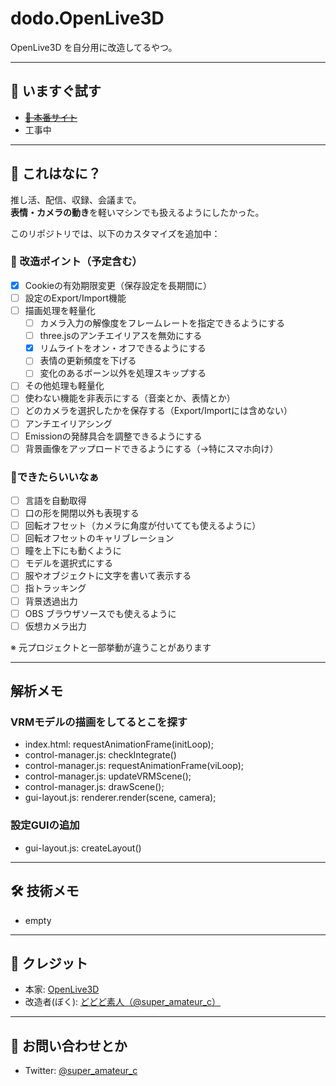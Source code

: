 # dodo.OpenLive3D

OpenLive3D を自分用に改造してるやつ。

---

## 🚀 いますぐ試す

- ~~[🔗 本番サイト](https://openlive3d.com/)~~
- 工事中

---

## 🎯 これはなに？

推し活、配信、収録、会議まで。  
**表情・カメラの動き**を軽いマシンでも扱えるようにしたかった。

このリポジトリでは、以下のカスタマイズを追加中：

### 🔧 改造ポイント（予定含む）

- [x] Cookieの有効期限変更（保存設定を長期間に）
- [ ] 設定のExport/Import機能
- [ ] 描画処理を軽量化
  - [ ] カメラ入力の解像度をフレームレートを指定できるようにする
  - [ ] three.jsのアンチエイリアスを無効にする
  - [x] リムライトをオン・オフできるようにする
  - [ ] 表情の更新頻度を下げる
  - [ ] 変化のあるボーン以外を処理スキップする
- [ ] その他処理も軽量化
- [ ] 使わない機能を非表示にする（音楽とか、表情とか）
- [ ] どのカメラを選択したかを保存する（Export/Importには含めない）
- [ ] アンチエイリアシング
- [ ] Emissionの発酵具合を調整できるようにする
- [ ] 背景画像をアップロードできるようにする（→特にスマホ向け）

### 💭できたらいいなぁ

- [ ] 言語を自動取得
- [ ] 口の形を開閉以外も表現する
- [ ] 回転オフセット（カメラに角度が付いてても使えるように）
- [ ] 回転オフセットのキャリブレーション
- [ ] 瞳を上下にも動くように
- [ ] モデルを選択式にする
- [ ] 服やオブジェクトに文字を書いて表示する
- [ ] 指トラッキング
- [ ] 背景透過出力
- [ ] OBS ブラウザソースでも使えるように
- [ ] 仮想カメラ出力

※ 元プロジェクトと一部挙動が違うことがあります

---

## 解析メモ

### VRMモデルの描画をしてるとこを探す

- index.html: requestAnimationFrame(initLoop);
- control-manager.js: checkIntegrate()
- control-manager.js: requestAnimationFrame(viLoop);
- control-manager.js: updateVRMScene();
- control-manager.js: drawScene();
- gui-layout.js: renderer.render(scene, camera);

### 設定GUIの追加

- gui-layout.js: createLayout()

---

## 🛠 技術メモ

- empty

---

## 👤 クレジット

- 本家: [OpenLive3D](https://github.com/OpenLive3D)
- 改造者(ぼく): [どどど素人（@super_amateur_c）](https://twitter.com/super_amateur_c)

---

## 💬 お問い合わせとか

- Twitter: [@super_amateur_c](https://twitter.com/super_amateur_c)
